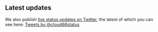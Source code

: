 ## Latest updates
We also publish [live status updates on Twitter](https://twitter.com/cloud66status), the latest of which you can see here:
[Tweets by @cloud66status](https://twitter.com/cloud66status)

